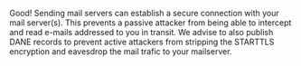 Good! Sending mail servers can establish a secure connection with your mail server(s). This prevents a passive attacker from being able to intercept and read e-mails addressed to you in transit. We advise to also publish DANE records to prevent active attackers from stripping the STARTTLS encryption and eavesdrop the mail trafic to your mailserver.
